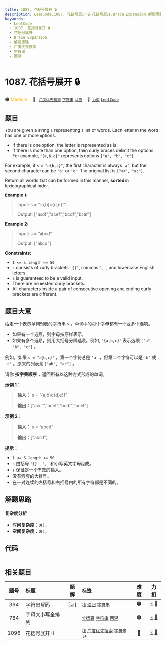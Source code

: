```yaml
---
title: 1087. 花括号展开 🔒
description: LeetCode,1087. 花括号展开 🔒,花括号展开,Brace Expansion,解题思路,广度优先搜索,字符串,回溯
keywords:
  - LeetCode
  - 1087. 花括号展开 🔒
  - 花括号展开
  - Brace Expansion
  - 解题思路
  - 广度优先搜索
  - 字符串
  - 回溯
---
```


# 1087. 花括号展开 🔒

🟠 <font color=#ffb800>Medium</font>&emsp; 🔖&ensp; [`广度优先搜索`](/tag/breadth-first-search.md) [`字符串`](/tag/string.md) [`回溯`](/tag/backtracking.md)&emsp; 🔗&ensp;[`力扣`](https://leetcode.cn/problems/brace-expansion) [`LeetCode`](https://leetcode.com/problems/brace-expansion)

## 题目

You are given a string `s` representing a list of words. Each letter in the
word has one or more options.

  * If there is one option, the letter is represented as is.
  * If there is more than one option, then curly braces delimit the options. For example, `"{a,b,c}"` represents options `["a", "b", "c"]`.

For example, if `s = "a{b,c}"`, the first character is always `'a'`, but the
second character can be `'b'` or `'c'`. The original list is `["ab", "ac"]`.

Return all words that can be formed in this manner, **sorted** in
lexicographical order.



**Example 1:**

> Input: s = "{a,b}c{d,e}f"
> 
> Output: ["acdf","acef","bcdf","bcef"]

**Example 2:**

> Input: s = "abcd"
> 
> Output: ["abcd"]

**Constraints:**

  * `1 <= s.length <= 50`
  * `s` consists of curly brackets `'{}'`, commas `','`, and lowercase English letters.
  * `s` is guaranteed to be a valid input.
  * There are no nested curly brackets.
  * All characters inside a pair of consecutive opening and ending curly brackets are different.


## 题目大意

给定一个表示单词列表的字符串 `s` 。单词中的每个字母都有一个或多个选项。

  * 如果有一个选项，则字母按原样表示。
  * 如果有多个选项，则用大括号分隔选项。例如,  `"{a,b,c}"`  表示选项  `["a", "b", "c"]`  。

例如，如果  `s = "a{b,c}"`  ，第一个字符总是 `'a'` ，但第二个字符可以是 `'b'` 或 `'c'` 。原来的列表是 `["ab",
"ac"]` 。

请你 **按字典顺序** ，返回所有以这种方式形成的单词。



**示例 1：**

> 
> 
> 
> 
> 
> **输入：** s = "{a,b}c{d,e}f"
> 
> **输出：**["acdf","acef","bcdf","bcef"]
> 
> 

**示例 2：**

> 
> 
> 
> 
> 
> **输入：** s = "abcd"
> 
> **输出：**["abcd"]
> 
> 



**提示：**

  * `1 <= S.length <= 50`
  * `s` 由括号 `'{}'` , `','` 和小写英文字母组成。
  * `s` 保证是一个有效的输入。
  * 没有嵌套的大括号。
  * 在一对连续的左括号和右括号内的所有字符都是不同的。


## 解题思路

#### 复杂度分析

- **时间复杂度**：`O()`，
- **空间复杂度**：`O()`，

## 代码

```javascript

```

## 相关题目

<!-- prettier-ignore -->
| 题号 | 标题 | 题解 | 标签 | 难度 | 力扣 |
| :------: | :------ | :------: | :------ | :------: | :------: |
| 394 | 字符串解码 | [[✓]](/problem/0394.md) |  [`栈`](/tag/stack.md) [`递归`](/tag/recursion.md) [`字符串`](/tag/string.md) | 🟠 | [🀄️](https://leetcode.cn/problems/decode-string) [🔗](https://leetcode.com/problems/decode-string) |
| 784 | 字母大小写全排列 |  |  [`位运算`](/tag/bit-manipulation.md) [`字符串`](/tag/string.md) [`回溯`](/tag/backtracking.md) | 🟠 | [🀄️](https://leetcode.cn/problems/letter-case-permutation) [🔗](https://leetcode.com/problems/letter-case-permutation) |
| 1096 | 花括号展开 II |  |  [`栈`](/tag/stack.md) [`广度优先搜索`](/tag/breadth-first-search.md) [`字符串`](/tag/string.md) `1+` | 🔴 | [🀄️](https://leetcode.cn/problems/brace-expansion-ii) [🔗](https://leetcode.com/problems/brace-expansion-ii) |